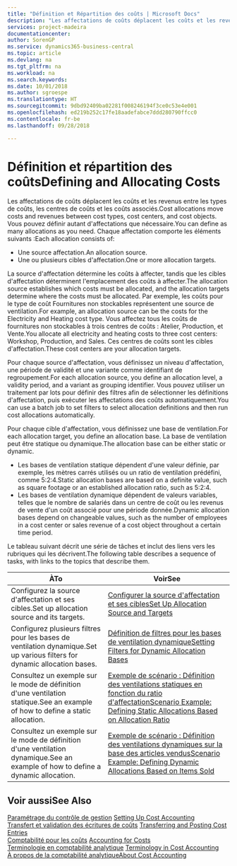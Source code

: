 ```yaml
---
title: "Définition et Répartition des coûts | Microsoft Docs"
description: "Les affectations de coûts déplacent les coûts et les revenus entre les types de coûts, les centres de coûts et les coûts associés. Vous pouvez définir autant d'affectations que nécessaire."
services: project-madeira
documentationcenter: 
author: SorenGP
ms.service: dynamics365-business-central
ms.topic: article
ms.devlang: na
ms.tgt_pltfrm: na
ms.workload: na
ms.search.keywords: 
ms.date: 10/01/2018
ms.author: sgroespe
ms.translationtype: HT
ms.sourcegitcommit: 9dbd92409ba02281f008246194f3ce0c53e4e001
ms.openlocfilehash: ed219b252c17fe18aadefabce7ddd280790ffcc0
ms.contentlocale: fr-be
ms.lasthandoff: 09/28/2018

---
```

# <a name="defining-and-allocating-costs"></a><span data-ttu-id="78862-104">Définition et répartition des coûts</span><span class="sxs-lookup"><span data-stu-id="78862-104">Defining and Allocating Costs</span></span>
<span data-ttu-id="78862-105">Les affectations de coûts déplacent les coûts et les revenus entre les types de coûts, les centres de coûts et les coûts associés.</span><span class="sxs-lookup"><span data-stu-id="78862-105">Cost allocations move costs and revenues between cost types, cost centers, and cost objects.</span></span> <span data-ttu-id="78862-106">Vous pouvez définir autant d'affectations que nécessaire.</span><span class="sxs-lookup"><span data-stu-id="78862-106">You can define as many allocations as you need.</span></span> <span data-ttu-id="78862-107">Chaque affectation comporte les éléments suivants :</span><span class="sxs-lookup"><span data-stu-id="78862-107">Each allocation consists of:</span></span>  

-   <span data-ttu-id="78862-108">Une source affectation.</span><span class="sxs-lookup"><span data-stu-id="78862-108">An allocation source.</span></span>  
-   <span data-ttu-id="78862-109">Une ou plusieurs cibles d'affectation.</span><span class="sxs-lookup"><span data-stu-id="78862-109">One or more allocation targets.</span></span>  

<span data-ttu-id="78862-110">La source d'affectation détermine les coûts à affecter, tandis que les cibles d'affectation déterminent l'emplacement des coûts à affecter.</span><span class="sxs-lookup"><span data-stu-id="78862-110">The allocation source establishes which costs must be allocated, and the allocation targets determine where the costs must be allocated.</span></span> <span data-ttu-id="78862-111">Par exemple, les coûts pour le type de coût Fournitures non stockables représentent une source de ventilation.</span><span class="sxs-lookup"><span data-stu-id="78862-111">For example, an allocation source can be the costs for the Electricity and Heating cost type.</span></span> <span data-ttu-id="78862-112">Vous affectez tous les coûts de fournitures non stockables à trois centres de coûts : Atelier, Production, et Vente.</span><span class="sxs-lookup"><span data-stu-id="78862-112">You allocate all electricity and heating costs to three cost centers: Workshop, Production, and Sales.</span></span> <span data-ttu-id="78862-113">Ces centres de coûts sont les cibles d'affectation.</span><span class="sxs-lookup"><span data-stu-id="78862-113">These cost centers are your allocation targets.</span></span>  

<span data-ttu-id="78862-114">Pour chaque source d'affectation, vous définissez un niveau d'affectation, une période de validité et une variante comme identifiant de regroupement.</span><span class="sxs-lookup"><span data-stu-id="78862-114">For each allocation source, you define an allocation level, a validity period, and a variant as grouping identifier.</span></span> <span data-ttu-id="78862-115">Vous pouvez utiliser un traitement par lots pour définir des filtres afin de sélectionner les définitions d'affectation, puis exécuter les affectations des coûts automatiquement.</span><span class="sxs-lookup"><span data-stu-id="78862-115">You can use a batch job to set filters to select allocation definitions and then run cost allocations automatically.</span></span>  

<span data-ttu-id="78862-116">Pour chaque cible d'affectation, vous définissez une base de ventilation.</span><span class="sxs-lookup"><span data-stu-id="78862-116">For each allocation target, you define an allocation base.</span></span> <span data-ttu-id="78862-117">La base de ventilation peut être statique ou dynamique.</span><span class="sxs-lookup"><span data-stu-id="78862-117">The allocation base can be either static or dynamic.</span></span>  

-   <span data-ttu-id="78862-118">Les bases de ventilation statique dépendent d'une valeur définie, par exemple, les mètres carrés utilisés ou un ratio de ventilation prédéfini, comme 5:2:4.</span><span class="sxs-lookup"><span data-stu-id="78862-118">Static allocation bases are based on a definite value, such as square footage or an established allocation ratio, such as 5:2:4.</span></span>  
-   <span data-ttu-id="78862-119">Les bases de ventilation dynamique dépendent de valeurs variables, telles que le nombre de salariés dans un centre de coût ou les revenus de vente d'un coût associé pour une période donnée.</span><span class="sxs-lookup"><span data-stu-id="78862-119">Dynamic allocation bases depend on changeable values, such as the number of employees in a cost center or sales revenue of a cost object throughout a certain time period.</span></span>  

<span data-ttu-id="78862-120">Le tableau suivant décrit une série de tâches et inclut des liens vers les rubriques qui les décrivent.</span><span class="sxs-lookup"><span data-stu-id="78862-120">The following table describes a sequence of tasks, with links to the topics that describe them.</span></span>

|<span data-ttu-id="78862-121">À</span><span class="sxs-lookup"><span data-stu-id="78862-121">To</span></span>|<span data-ttu-id="78862-122">Voir</span><span class="sxs-lookup"><span data-stu-id="78862-122">See</span></span>|  
|--------|---------|  
|<span data-ttu-id="78862-123">Configurez la source d'affectation et ses cibles.</span><span class="sxs-lookup"><span data-stu-id="78862-123">Set up allocation source and its targets.</span></span>|[<span data-ttu-id="78862-124">Configurer la source d'affectation et ses cibles</span><span class="sxs-lookup"><span data-stu-id="78862-124">Set Up Allocation Source and Targets</span></span>](finance-how-to-set-up-allocation-source-and-targets.md)|  
|<span data-ttu-id="78862-125">Configurez plusieurs filtres pour les bases de ventilation dynamique.</span><span class="sxs-lookup"><span data-stu-id="78862-125">Set up various filters for dynamic allocation bases.</span></span>|[<span data-ttu-id="78862-126">Définition de filtres pour les bases de ventilation dynamique</span><span class="sxs-lookup"><span data-stu-id="78862-126">Setting Filters for Dynamic Allocation Bases</span></span>](finance-setting-filters-for-dynamic-allocation-bases.md)|  
|<span data-ttu-id="78862-127">Consultez un exemple sur le mode de définition d'une ventilation statique.</span><span class="sxs-lookup"><span data-stu-id="78862-127">See an example of how to define a static allocation.</span></span>|[<span data-ttu-id="78862-128">Exemple de scénario : Définition des ventilations statiques en fonction du ratio d'affectation</span><span class="sxs-lookup"><span data-stu-id="78862-128">Scenario Example: Defining Static Allocations Based on Allocation Ratio</span></span>](finance-scenario-example-defining-static-allocations-based-on-allocation-ratio.md)|  
|<span data-ttu-id="78862-129">Consultez un exemple sur le mode de définition d'une ventilation dynamique.</span><span class="sxs-lookup"><span data-stu-id="78862-129">See an example of how to define a dynamic allocation.</span></span>|[<span data-ttu-id="78862-130">Exemple de scénario : Définition des ventilations dynamiques sur la base des articles vendus</span><span class="sxs-lookup"><span data-stu-id="78862-130">Scenario Example: Defining Dynamic Allocations Based on Items Sold</span></span>](finance-scenario-example-defining-dynamic-allocations-based-on-items-sold.md)|  

## <a name="see-also"></a><span data-ttu-id="78862-131">Voir aussi</span><span class="sxs-lookup"><span data-stu-id="78862-131">See Also</span></span>  
 <span data-ttu-id="78862-132">[Paramétrage du contrôle de gestion](finance-set-up-cost-accounting.md) </span><span class="sxs-lookup"><span data-stu-id="78862-132">[Setting Up Cost Accounting](finance-set-up-cost-accounting.md) </span></span>  
 <span data-ttu-id="78862-133">[Transfert et validation des écritures de coûts](finance-transfer-and-post-cost-entries.md) </span><span class="sxs-lookup"><span data-stu-id="78862-133">[Transferring and Posting Cost Entries](finance-transfer-and-post-cost-entries.md) </span></span>  
 <span data-ttu-id="78862-134">[Comptabilité pour les coûts](finance-manage-cost-accounting.md) </span><span class="sxs-lookup"><span data-stu-id="78862-134">[Accounting for Costs](finance-manage-cost-accounting.md) </span></span>  
 <span data-ttu-id="78862-135">[Terminologie en comptabilité analytique](finance-terminology-in-cost-accounting.md) </span><span class="sxs-lookup"><span data-stu-id="78862-135">[Terminology in Cost Accounting](finance-terminology-in-cost-accounting.md) </span></span>  
 [<span data-ttu-id="78862-136">À propos de la comptabilité analytique</span><span class="sxs-lookup"><span data-stu-id="78862-136">About Cost Accounting</span></span>](finance-about-cost-accounting.md)

